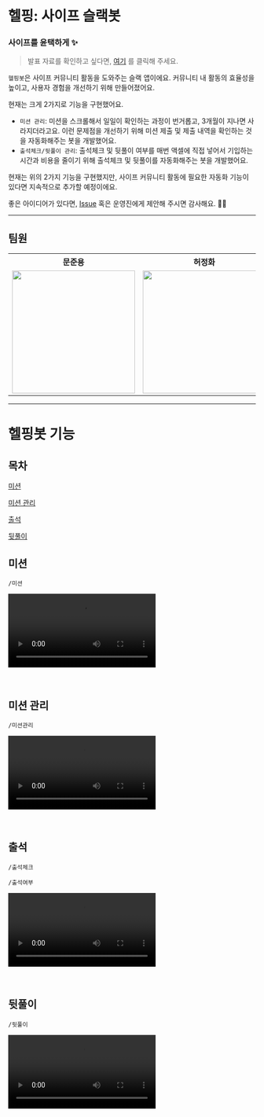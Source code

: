 # 헬핑: 사이프 슬랙봇
### 사이프를 윤택하게 ✨


> 발표 자료를 확인하고 싶다면, [여기](https://github.com/sipe-team/sipethon-3_3_helpingbot/blob/main/docs/sipethon-ppt.md) 를 클릭해 주세요.

`헬핑봇`은 사이프 커뮤니티 활동을 도와주는 슬랙 앱이에요.
커뮤니티 내 활동의 효율성을 높이고, 사용자 경험을 개선하기 위해 만들어졌어요.

현재는 크게 2가지로 기능을 구현했어요.
- `미션 관리`: 미션을 스크롤해서 일일이 확인하는 과정이 번거롭고, 3개월이 지나면 사라지더라고요. 이런 문제점을 개선하기 위해 미션 제출 및 제출 내역을 확인하는 것을 자동화해주는 봇을 개발했어요.
- `출석체크/뒷풀이 관리`: 출석체크 및 뒷풀이 여부를 매번 액셀에 직접 넣어서 기입하는 시간과 비용을 줄이기 위해 출석체크 및 뒷풀이를 자동화해주는 봇을 개발했어요.

현재는 위의 2가지 기능을 구현했지만, 사이프 커뮤니티 활동에 필요한 자동화 기능이 있다면 지속적으로 추가할 예정이에요.

좋은 아이디어가 있다면, [Issue](https://github.com/sipe-team/sipethon-3_3_helpingbot/issues) 혹은 운영진에게 제안해 주시면 감사해요. 🙏🏻

---

## 팀원

<table align="center">
    <th align="center">문준용</th>
    <th align="center">허정화</th>
    <th align="center">임희지</th>
    <th align="center">배성현</th>
    <th align="center">차윤범</th>
    <tr>
        <td align="center">
            <a href="https://github.com/hoa0217"><img src="https://github.com/hoa0217.png" width="250"/></a>
        </td>
        <td align="center">
            <a href="https://github.com/devfancy"><img src="https://github.com/devfancy.png" width="250"/></a>
        </td>
        <td align="center">
            <a href="https://github.com/heeji289"><img src="https://github.com/heeji289.png" width="250"/></a>
        </td>
        <td align="center">
            <a href="https://github.com/bae-sh"><img src="https://github.com/bae-sh.png" width="250"/></a>
        </td>
        <td align="center">
            <a href="https://github.com/char-yb"><img src="https://github.com/char-yb.png" width="250"/></a>
        </td>
    </tr>
</table>


---

# 헬핑봇 기능

## 목차

[미션](#미션)

[미션 관리](#미션-관리)

[출석](#출석)

[뒷풀이](#뒷풀이)

## 미션

```
/미션
```
<video src="https://github.com/user-attachments/assets/49655e40-41f3-4f25-b42b-e2cb2c6af3f2"></video>

<br>

## 미션 관리

```
/미션관리
```
<video src="https://github.com/user-attachments/assets/8965be1b-7b22-4896-bb56-3eec2db98d38">/video>

<br>

## 출석

```
/출석체크
```

```
/출석여부
```

<video src="https://github.com/user-attachments/assets/a898a946-681b-4c55-9bda-9797307d81b5"></video>

<br>

## 뒷풀이

```
/뒷풀이
```
<video src="https://github.com/user-attachments/assets/2276ed27-3581-4f58-bdd8-51c0da55d1a6"></video>

<br>
